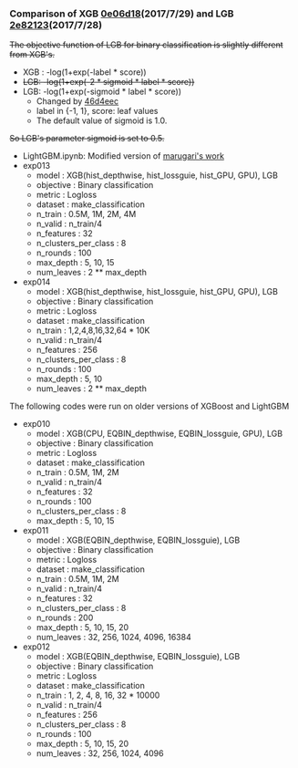 ### Comparison of XGB [0e06d18](https://github.com/dmlc/xgboost/tree/0e06d1805d06fab063ee5f39563a6c6ad7510345)(2017/7/29) and LGB [2e82123](https://github.com/Microsoft/LightGBM/tree/2e821233bef9f45e260d01a8a6efdd5a30e3b5ac)(2017/7/28)

~~The objective function of LGB for binary classification is slightly different from XGB's.~~

* XGB : -log(1+exp(-label * score))
* ~~LGB: -log(1+exp(-2 * sigmoid * label * score))~~
* LGB: -log(1+exp(-sigmoid * label * score))
  * Changed by [46d4eec](https://github.com/Microsoft/LightGBM/commit/46d4eecf2e20ed970fa4f1dbfcf6b146c19a7597)
  * label in {-1, 1}, score: leaf values
  * The default value of sigmoid is 1.0.

~~So LGB's parameter sigmoid is set to 0.5.~~

* LightGBM.ipynb: Modified version of [marugari's work](https://github.com/marugari/Notebooks/blob/ed6aa7835579ce9143850ed5956912895c984d56/LightGBM.ipynb)
* exp013
  * model                : XGB(hist_depthwise, hist_lossguie, hist_GPU, GPU), LGB
  * objective            : Binary classification
  * metric               : Logloss
  * dataset              : make_classification
  * n_train              : 0.5M, 1M, 2M, 4M
  * n_valid              : n_train/4
  * n_features           : 32
  * n_clusters_per_class : 8
  * n_rounds             : 100
  * max_depth            : 5, 10, 15
  * num_leaves           : 2 ** max_depth
* exp014
  * model                : XGB(hist_depthwise, hist_lossguie, hist_GPU, GPU), LGB
  * objective            : Binary classification
  * metric               : Logloss
  * dataset              : make_classification
  * n_train              : 1,2,4,8,16,32,64 * 10K
  * n_valid              : n_train/4
  * n_features           : 256
  * n_clusters_per_class : 8
  * n_rounds             : 100
  * max_depth            : 5, 10
  * num_leaves           : 2 ** max_depth
  
The following codes were run on older versions of XGBoost and LightGBM
* exp010
  * model                : XGB(CPU, EQBIN_depthwise, EQBIN_lossguie, GPU), LGB
  * objective            : Binary classification
  * metric               : Logloss
  * dataset              : make_classification
  * n_train              : 0.5M, 1M, 2M
  * n_valid              : n_train/4
  * n_features           : 32
  * n_rounds             : 100
  * n_clusters_per_class : 8
  * max_depth            : 5, 10, 15
* exp011
  * model                : XGB(EQBIN_depthwise, EQBIN_lossguie), LGB
  * objective            : Binary classification
  * metric               : Logloss
  * dataset              : make_classification
  * n_train              : 0.5M, 1M, 2M
  * n_valid              : n_train/4
  * n_features           : 32
  * n_clusters_per_class : 8
  * n_rounds             : 200
  * max_depth            : 5, 10, 15, 20
  * num_leaves           : 32, 256, 1024, 4096, 16384
* exp012
  * model                : XGB(EQBIN_depthwise, EQBIN_lossguie), LGB
  * objective            : Binary classification
  * metric               : Logloss
  * dataset              : make_classification
  * n_train              : 1, 2, 4, 8, 16, 32 * 10000
  * n_valid              : n_train/4
  * n_features           : 256
  * n_clusters_per_class : 8
  * n_rounds             : 100
  * max_depth            : 5, 10, 15, 20
  * num_leaves           : 32, 256, 1024, 4096

